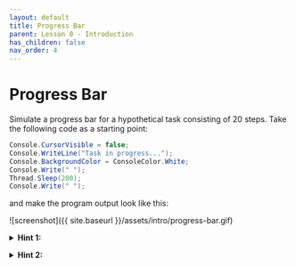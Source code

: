 ```yaml
---
layout: default
title: Progress Bar
parent: Lesson 0 - Introduction
has_children: false
nav_order: 4
---
```


# Progress Bar

Simulate a progress bar for a hypothetical task consisting of 20 steps. Take the following code as a starting point: 

``` csharp
Console.CursorVisible = false;
Console.WriteLine("Task in progress...");
Console.BackgroundColor = ConsoleColor.White;
Console.Write(" ");
Thread.Sleep(200);
Console.Write(" ");
```

and make the program output look like this:

![screenshot]({{ site.baseurl }}/assets/intro/progress-bar.gif)

<details class="text-grey-dk-000"> 
  <summary><strong>Hint 1:</strong></summary>
  Each step can be represented by a space (" ") character printed in the console with a white background. So you need to print 20 spaces. The line <code class="language-plaintext highlighter-rouge">Console.BackgroundColor = ConsoleColor.White;</code> changes the background  to white. Notice that it doesn't affect the text printed prior to that statement.
</details>

<p/>

<details class="text-grey-dk-000"> 
  <summary><strong>Hint 2:</strong></summary>
  Notice the <code class="language-plaintext highlighter-rouge">Thread.Sleep(200);</code> line above. This is needed to slow down the animation. The <code class="language-plaintext highlighter-rouge">200</code> represents the number of miliseconds to wait until proceeding to the next statement. You can experiment with that number (or remove the line completly) to see how it affects the output.
</details>